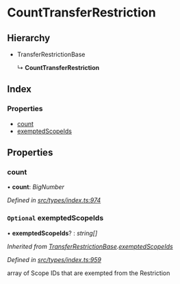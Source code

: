 # CountTransferRestriction

## Hierarchy

* TransferRestrictionBase

  ↳ **CountTransferRestriction**

## Index

### Properties

* [count](counttransferrestriction.md#count)
* [exemptedScopeIds](counttransferrestriction.md#optional-exemptedscopeids)

## Properties

### count

• **count**: _BigNumber_

_Defined in_ [_src/types/index.ts:974_](https://github.com/PolymathNetwork/polymesh-sdk/blob/56921667/src/types/index.ts#L974)

### `Optional` exemptedScopeIds

• **exemptedScopeIds**? : _string\[\]_

_Inherited from_ [_TransferRestrictionBase_](../classes/transferrestrictionbase.md)_._[_exemptedScopeIds_](../classes/transferrestrictionbase.md#optional-exemptedscopeids)

_Defined in_ [_src/types/index.ts:959_](https://github.com/PolymathNetwork/polymesh-sdk/blob/56921667/src/types/index.ts#L959)

array of Scope IDs that are exempted from the Restriction

